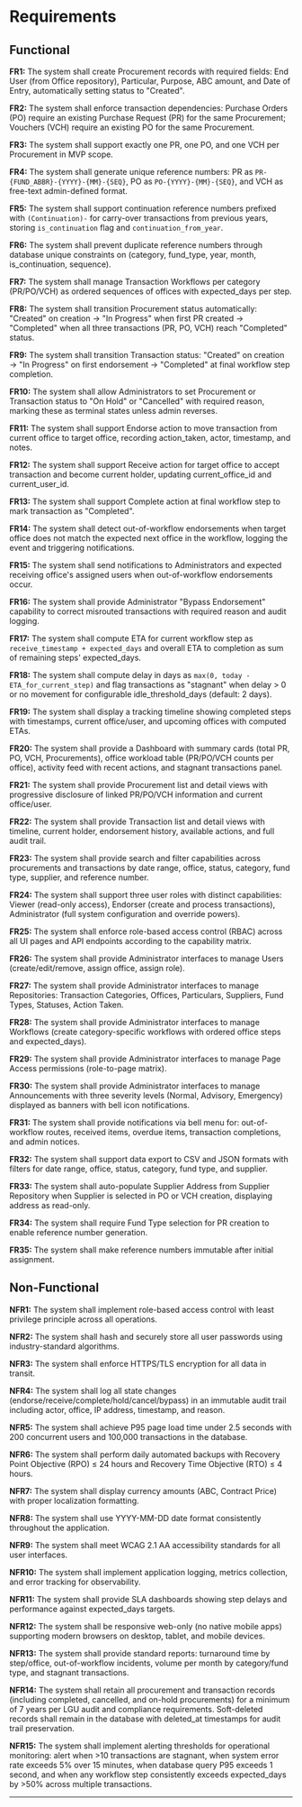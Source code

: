 # Requirements

## Functional

**FR1:** The system shall create Procurement records with required fields: End User (from Office repository), Particular, Purpose, ABC amount, and Date of Entry, automatically setting status to "Created".

**FR2:** The system shall enforce transaction dependencies: Purchase Orders (PO) require an existing Purchase Request (PR) for the same Procurement; Vouchers (VCH) require an existing PO for the same Procurement.

**FR3:** The system shall support exactly one PR, one PO, and one VCH per Procurement in MVP scope.

**FR4:** The system shall generate unique reference numbers: PR as `PR-{FUND_ABBR}-{YYYY}-{MM}-{SEQ}`, PO as `PO-{YYYY}-{MM}-{SEQ}`, and VCH as free-text admin-defined format.

**FR5:** The system shall support continuation reference numbers prefixed with `(Continuation)-` for carry-over transactions from previous years, storing `is_continuation` flag and `continuation_from_year`.

**FR6:** The system shall prevent duplicate reference numbers through database unique constraints on (category, fund_type, year, month, is_continuation, sequence).

**FR7:** The system shall manage Transaction Workflows per category (PR/PO/VCH) as ordered sequences of offices with expected_days per step.

**FR8:** The system shall transition Procurement status automatically: "Created" on creation → "In Progress" when first PR created → "Completed" when all three transactions (PR, PO, VCH) reach "Completed" status.

**FR9:** The system shall transition Transaction status: "Created" on creation → "In Progress" on first endorsement → "Completed" at final workflow step completion.

**FR10:** The system shall allow Administrators to set Procurement or Transaction status to "On Hold" or "Cancelled" with required reason, marking these as terminal states unless admin reverses.

**FR11:** The system shall support Endorse action to move transaction from current office to target office, recording action_taken, actor, timestamp, and notes.

**FR12:** The system shall support Receive action for target office to accept transaction and become current holder, updating current_office_id and current_user_id.

**FR13:** The system shall support Complete action at final workflow step to mark transaction as "Completed".

**FR14:** The system shall detect out-of-workflow endorsements when target office does not match the expected next office in the workflow, logging the event and triggering notifications.

**FR15:** The system shall send notifications to Administrators and expected receiving office's assigned users when out-of-workflow endorsements occur.

**FR16:** The system shall provide Administrator "Bypass Endorsement" capability to correct misrouted transactions with required reason and audit logging.

**FR17:** The system shall compute ETA for current workflow step as `receive_timestamp + expected_days` and overall ETA to completion as sum of remaining steps' expected_days.

**FR18:** The system shall compute delay in days as `max(0, today - ETA_for_current_step)` and flag transactions as "stagnant" when delay > 0 or no movement for configurable idle_threshold_days (default: 2 days).

**FR19:** The system shall display a tracking timeline showing completed steps with timestamps, current office/user, and upcoming offices with computed ETAs.

**FR20:** The system shall provide a Dashboard with summary cards (total PR, PO, VCH, Procurements), office workload table (PR/PO/VCH counts per office), activity feed with recent actions, and stagnant transactions panel.

**FR21:** The system shall provide Procurement list and detail views with progressive disclosure of linked PR/PO/VCH information and current office/user.

**FR22:** The system shall provide Transaction list and detail views with timeline, current holder, endorsement history, available actions, and full audit trail.

**FR23:** The system shall provide search and filter capabilities across procurements and transactions by date range, office, status, category, fund type, supplier, and reference number.

**FR24:** The system shall support three user roles with distinct capabilities: Viewer (read-only access), Endorser (create and process transactions), Administrator (full system configuration and override powers).

**FR25:** The system shall enforce role-based access control (RBAC) across all UI pages and API endpoints according to the capability matrix.

**FR26:** The system shall provide Administrator interfaces to manage Users (create/edit/remove, assign office, assign role).

**FR27:** The system shall provide Administrator interfaces to manage Repositories: Transaction Categories, Offices, Particulars, Suppliers, Fund Types, Statuses, Action Taken.

**FR28:** The system shall provide Administrator interfaces to manage Workflows (create category-specific workflows with ordered office steps and expected_days).

**FR29:** The system shall provide Administrator interfaces to manage Page Access permissions (role-to-page matrix).

**FR30:** The system shall provide Administrator interfaces to manage Announcements with three severity levels (Normal, Advisory, Emergency) displayed as banners with bell icon notifications.

**FR31:** The system shall provide notifications via bell menu for: out-of-workflow routes, received items, overdue items, transaction completions, and admin notices.

**FR32:** The system shall support data export to CSV and JSON formats with filters for date range, office, status, category, fund type, and supplier.

**FR33:** The system shall auto-populate Supplier Address from Supplier Repository when Supplier is selected in PO or VCH creation, displaying address as read-only.

**FR34:** The system shall require Fund Type selection for PR creation to enable reference number generation.

**FR35:** The system shall make reference numbers immutable after initial assignment.

## Non-Functional

**NFR1:** The system shall implement role-based access control with least privilege principle across all operations.

**NFR2:** The system shall hash and securely store all user passwords using industry-standard algorithms.

**NFR3:** The system shall enforce HTTPS/TLS encryption for all data in transit.

**NFR4:** The system shall log all state changes (endorse/receive/complete/hold/cancel/bypass) in an immutable audit trail including actor, office, IP address, timestamp, and reason.

**NFR5:** The system shall achieve P95 page load time under 2.5 seconds with 200 concurrent users and 100,000 transactions in the database.

**NFR6:** The system shall perform daily automated backups with Recovery Point Objective (RPO) ≤ 24 hours and Recovery Time Objective (RTO) ≤ 4 hours.

**NFR7:** The system shall display currency amounts (ABC, Contract Price) with proper localization formatting.

**NFR8:** The system shall use YYYY-MM-DD date format consistently throughout the application.

**NFR9:** The system shall meet WCAG 2.1 AA accessibility standards for all user interfaces.

**NFR10:** The system shall implement application logging, metrics collection, and error tracking for observability.

**NFR11:** The system shall provide SLA dashboards showing step delays and performance against expected_days targets.

**NFR12:** The system shall be responsive web-only (no native mobile apps) supporting modern browsers on desktop, tablet, and mobile devices.

**NFR13:** The system shall provide standard reports: turnaround time by step/office, out-of-workflow incidents, volume per month by category/fund type, and stagnant transactions.

**NFR14:** The system shall retain all procurement and transaction records (including completed, cancelled, and on-hold procurements) for a minimum of 7 years per LGU audit and compliance requirements. Soft-deleted records shall remain in the database with deleted_at timestamps for audit trail preservation.

**NFR15:** The system shall implement alerting thresholds for operational monitoring: alert when >10 transactions are stagnant, when system error rate exceeds 5% over 15 minutes, when database query P95 exceeds 1 second, and when any workflow step consistently exceeds expected_days by >50% across multiple transactions.

---
